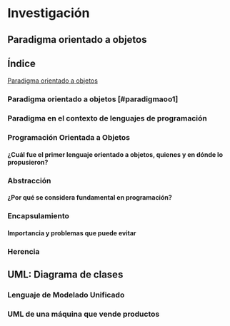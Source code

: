 # Investigación 
## Paradigma orientado a objetos
## Índice
[Paradigma orientado a objetos](#paradigmaoo1)

### Paradigma orientado a objetos [#paradigmaoo1]
### Paradigma en el contexto de lenguajes de programación
### Programación Orientada a Objetos
#### ¿Cuál fue el primer lenguaje orientado a objetos, quienes y en dónde lo propusieron? 
### Abstracción
#### ¿Por qué se considera fundamental en programación? 
### Encapsulamiento
#### Importancia y problemas que puede evitar
### Herencia

## UML: Diagrama de clases
### Lenguaje de Modelado Unificado
### UML de una máquina que vende productos
